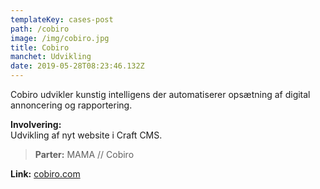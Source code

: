 ```yaml
---
templateKey: cases-post
path: /cobiro
image: /img/cobiro.jpg
title: Cobiro
manchet: Udvikling
date: 2019-05-28T08:23:46.132Z
---
```

Cobiro udvikler kunstig intelligens der automatiserer opsætning af digital annoncering og rapportering.

**Involvering:** \
Udvikling af nyt website i Craft CMS.

> **Parter:** MAMA // Cobiro

**Link:** [cobiro.com](https://cobiro.com)
